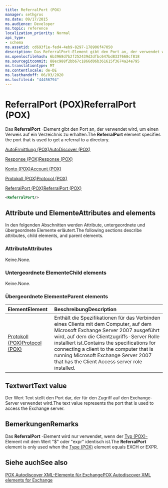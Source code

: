 ```yaml
---
title: ReferralPort (POX)
manager: sethgros
ms.date: 09/17/2015
ms.audience: Developer
ms.topic: reference
localization_priority: Normal
api_type:
- schema
ms.assetid: cd693f1e-fed4-4eb9-8297-178906f47050
description: Das ReferralPort-Element gibt den Port an, der verwendet wird, um einen Verweis auf ein Verzeichnis zu erhalten.
ms.openlocfilehash: 6b3968d7b2f252439d2dfbc647bd8337668cf818
ms.sourcegitcommit: 88ec988f2bb67c1866d06b361615f3674a24e795
ms.translationtype: MT
ms.contentlocale: de-DE
ms.lasthandoff: 06/03/2020
ms.locfileid: "44456794"
---
```

# <a name="referralport-pox"></a><span data-ttu-id="f7529-103">ReferralPort (POX)</span><span class="sxs-lookup"><span data-stu-id="f7529-103">ReferralPort (POX)</span></span>

<span data-ttu-id="f7529-104">Das **ReferralPort** -Element gibt den Port an, der verwendet wird, um einen Verweis auf ein Verzeichnis zu erhalten.</span><span class="sxs-lookup"><span data-stu-id="f7529-104">The **ReferralPort** element specifies the port that is used to get a referral to a directory.</span></span> 
  
[<span data-ttu-id="f7529-105">AutoErmittlung (POX)</span><span class="sxs-lookup"><span data-stu-id="f7529-105">AutoDiscover (POX)</span></span>](autodiscover-pox.md)
  
[<span data-ttu-id="f7529-106">Response (POX)</span><span class="sxs-lookup"><span data-stu-id="f7529-106">Response (POX)</span></span>](response-pox.md)
  
[<span data-ttu-id="f7529-107">Konto (POX)</span><span class="sxs-lookup"><span data-stu-id="f7529-107">Account (POX)</span></span>](account-pox.md)
  
[<span data-ttu-id="f7529-108">Protokoll (POX)</span><span class="sxs-lookup"><span data-stu-id="f7529-108">Protocol (POX)</span></span>](protocol-pox.md)
  
[<span data-ttu-id="f7529-109">ReferralPort (POX)</span><span class="sxs-lookup"><span data-stu-id="f7529-109">ReferralPort (POX)</span></span>](referralport-pox.md)
  
```xml
<ReferralPort/>
```

## <a name="attributes-and-elements"></a><span data-ttu-id="f7529-110">Attribute und Elemente</span><span class="sxs-lookup"><span data-stu-id="f7529-110">Attributes and elements</span></span>

<span data-ttu-id="f7529-111">In den folgenden Abschnitten werden Attribute, untergeordnete und übergeordnete Elemente erläutert.</span><span class="sxs-lookup"><span data-stu-id="f7529-111">The following sections describe attributes, child elements, and parent elements.</span></span>
  
### <a name="attributes"></a><span data-ttu-id="f7529-112">Attribute</span><span class="sxs-lookup"><span data-stu-id="f7529-112">Attributes</span></span>

<span data-ttu-id="f7529-113">Keine.</span><span class="sxs-lookup"><span data-stu-id="f7529-113">None.</span></span>
  
### <a name="child-elements"></a><span data-ttu-id="f7529-114">Untergeordnete Elemente</span><span class="sxs-lookup"><span data-stu-id="f7529-114">Child elements</span></span>

<span data-ttu-id="f7529-115">Keine.</span><span class="sxs-lookup"><span data-stu-id="f7529-115">None.</span></span>
  
### <a name="parent-elements"></a><span data-ttu-id="f7529-116">Übergeordnete Elemente</span><span class="sxs-lookup"><span data-stu-id="f7529-116">Parent elements</span></span>

|<span data-ttu-id="f7529-117">**Element**</span><span class="sxs-lookup"><span data-stu-id="f7529-117">**Element**</span></span>|<span data-ttu-id="f7529-118">**Beschreibung**</span><span class="sxs-lookup"><span data-stu-id="f7529-118">**Description**</span></span>|
|:-----|:-----|
|[<span data-ttu-id="f7529-119">Protokoll (POX)</span><span class="sxs-lookup"><span data-stu-id="f7529-119">Protocol (POX)</span></span>](protocol-pox.md) <br/> |<span data-ttu-id="f7529-120">Enthält die Spezifikationen für das Verbinden eines Clients mit dem Computer, auf dem Microsoft Exchange Server 2007 ausgeführt wird, auf dem die Clientzugriffs-Server Rolle installiert ist.</span><span class="sxs-lookup"><span data-stu-id="f7529-120">Contains the specifications for connecting a client to the computer that is running Microsoft Exchange Server 2007 that has the Client Access server role installed.</span></span>  <br/> |
   
## <a name="text-value"></a><span data-ttu-id="f7529-121">Textwert</span><span class="sxs-lookup"><span data-stu-id="f7529-121">Text value</span></span>

<span data-ttu-id="f7529-122">Der Wert Text stellt den Port dar, der für den Zugriff auf den Exchange-Server verwendet wird.</span><span class="sxs-lookup"><span data-stu-id="f7529-122">The text value represents the port that is used to access the Exchange server.</span></span>
  
## <a name="remarks"></a><span data-ttu-id="f7529-123">Bemerkungen</span><span class="sxs-lookup"><span data-stu-id="f7529-123">Remarks</span></span>

<span data-ttu-id="f7529-124">Das **ReferralPort** -Element wird nur verwendet, wenn der [Typ (POX)-](type-pox.md) Element mit dem Wert "$" oder "expr" identisch ist.</span><span class="sxs-lookup"><span data-stu-id="f7529-124">The **ReferralPort** element is only used when the [Type (POX)](type-pox.md) element equals EXCH or EXPR.</span></span> 
  
## <a name="see-also"></a><span data-ttu-id="f7529-125">Siehe auch</span><span class="sxs-lookup"><span data-stu-id="f7529-125">See also</span></span>



[<span data-ttu-id="f7529-126">POX Autodiscover XML-Elemente für Exchange</span><span class="sxs-lookup"><span data-stu-id="f7529-126">POX Autodiscover XML elements for Exchange</span></span>](pox-autodiscover-xml-elements-for-exchange.md)

